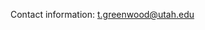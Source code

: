 Contact information: t.greenwood@utah.edu

<!---
tg-utah/tg-utah is a ✨ special ✨ repository because its `README.md` (this file) appears on your GitHub profile.
You can click the Preview link to take a look at your changes.
--->
